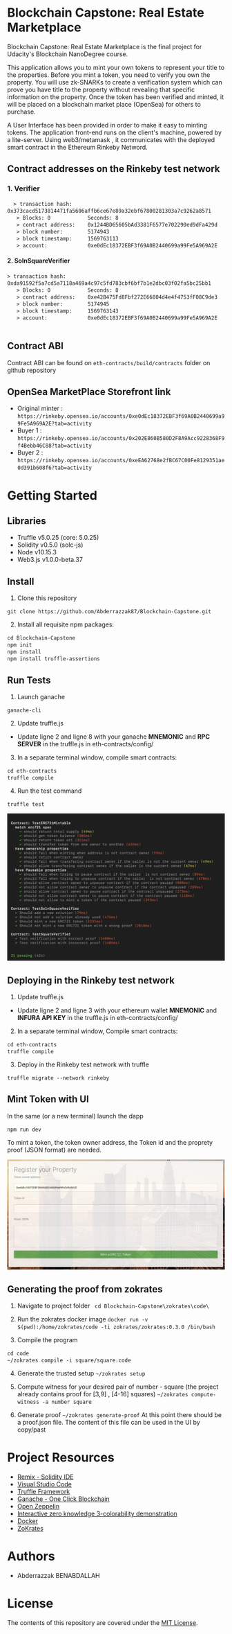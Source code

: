 # Blockchain Capstone: Real Estate Marketplace

Blockchain Capstone: Real Estate Marketplace is the final project for Udacity's Blockchain NanoDegree course.

This application allows you to mint your own tokens to represent your title to the properties. Before you mint a token, you need to verify you own the property. You will use zk-SNARKs to create a verification system which can prove you have title to the property without revealing that specific information on the property.  Once the token has been verified and minted, it will be placed on a blockchain market place (OpenSea) for others to purchase.

A User Interface has been provided in order to make it easy to minting tokens. The application front-end runs on the client's machine, powered by a lite-server. Using web3/metamask , it communicates with the deployed smart contract in the Ethereum Rinkeby Netword.

## Contract addresses on the Rinkeby test network
### 1. Verifier 
```
  > transaction hash:    0x373cacd5173814471fa5606affb6ce67e89a32ebf67800281303a7c9262a8571
   > Blocks: 0            Seconds: 8
   > contract address:    0x1244BD65605bAd3381F6577e702290ed9dFa429d
   > block number:        5174943
   > block timestamp:     1569763113
   > account:             0xe0dEc18372EBF3f69A0B2440699a99Fe5A969A2E
```

#### 2. SolnSquareVerifier
```
> transaction hash:    0xda91592f5a7cd5a7118a469a4c97c5fd783cbf6bf7b1e2dbc03f02fa5bc25bb1
   > Blocks: 0            Seconds: 8
   > contract address:    0xe42B475Fd8Fbf272E66804d4e4f4753fF08C9de3
   > block number:        5174945
   > block timestamp:     1569763143
   > account:             0xe0dEc18372EBF3f69A0B2440699a99Fe5A969A2E
  
```

## Contract ABI
 Contract ABI can be found on `eth-contracts/build/contracts` folder on github repository
 
## OpenSea MarketPlace Storefront link
- Original minter : `https://rinkeby.opensea.io/accounts/0xe0dEc18372EBF3f69A0B2440699a99Fe5A969A2E?tab=activity`
- Buyer 1 : `https://rinkeby.opensea.io/accounts/0x202E860B580D2F8A9Acc9228368F9f4Bebb46C88?tab=activity`
- Buyer 2 : `https://rinkeby.opensea.io/accounts/0xeEA62768e2fBC67C00Fe8129351ae0d391b608f6?tab=activity`

# Getting Started

## Libraries

* Truffle v5.0.25 (core: 5.0.25)
* Solidity v0.5.0 (solc-js)
* Node v10.15.3
* Web3.js v1.0.0-beta.37

## Install
1. Clone this repository
```
git clone https://github.com/Abderrazzak87/Blockchain-Capstone.git
```
2. Install all requisite npm packages:
```
cd Blockchain-Capstone
npm init
npm install
npm install truffle-assertions
```

## Run Tests
1. Launch ganache

```
ganache-cli
```
2. Update truffle.js
* Update ligne 2 and ligne 8 with your ganache **MNEMONIC** and **RPC SERVER** in the truffle.js in eth-contracts/config/

3. In a separate terminal window, compile smart contracts:
```
cd eth-contracts
truffle compile
```
4. Run the test command
```
truffle test 
```

![](images/Test_screen.png)

## Deploying in the Rinkeby test network

1. Update truffle.js
* Update ligne 2 and ligne 3 with your ethereum wallet **MNEMONIC** and **INFURA API KEY** in the truffle.js in eth-contracts/config/

2. In a separate terminal window, Compile smart contracts:
```
cd eth-contracts
truffle compile
```

3. Deploy in the Rinkeby test network with truffle
```
truffle migrate --network rinkeby
```

## Mint Token with UI

In the same (or a new terminal) launch the dapp
```
npm run dev
```
To mint a token, the token owner address, the Token id and the proprety proof (JSON format) are needed.

![](images/Mint_Token.png)

## Generating the proof from zokrates
1. Navigate to project folder
` cd Blockchain-Capstone\zokrates\code\`

2. Run the zokrates docker image
`docker run -v $(pwd):/home/zokrates/code -ti zokrates/zokrates:0.3.0 /bin/bash`

3. Compile the program 
```
cd code
~/zokrates compile -i square/square.code
```

4. Generate the trusted setup
`~/zokrates setup`

5. Compute witness for your desired pair of number - square (the project already contains proof for [3,9] , [4-16] squares)
`~/zokrates compute-witness -a number square`

6. Generate proof
`~/zokrates generate-proof` At this point there should be a proof.json file. The content of this file can be used in the UI by copy/past


# Project Resources

* [Remix - Solidity IDE](https://remix.ethereum.org/)
* [Visual Studio Code](https://code.visualstudio.com/)
* [Truffle Framework](https://truffleframework.com/)
* [Ganache - One Click Blockchain](https://truffleframework.com/ganache)
* [Open Zeppelin ](https://openzeppelin.org/)
* [Interactive zero knowledge 3-colorability demonstration](http://web.mit.edu/~ezyang/Public/graph/svg.html)
* [Docker](https://docs.docker.com/install/)
* [ZoKrates](https://github.com/Zokrates/ZoKrates)

# Authors

* Abderrazzak BENABDALLAH

# License

The contents of this repository are covered under the [MIT License](LICENSE).

